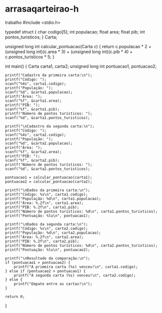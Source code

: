 # arrasaqarteirao-h
trabalho
#include <stdio.h>

typedef struct {
    char codigo[5];
    int populacao;
    float area;
    float pib;
    int pontos_turisticos;
} Carta;

unsigned long int calcular_pontuacao(Carta c) {
    return c.populacao * 2 + (unsigned long int)(c.area * 3) + (unsigned long int)(c.pib * 4) + c.pontos_turisticos * 5;
}

int main() {
    Carta carta1, carta2;
    unsigned long int pontuacao1, pontuacao2;

    printf("Cadastro da primeira carta:\n");
    printf("Código: ");
    scanf("%4s", carta1.codigo);
    printf("População: ");
    scanf("%d", &carta1.populacao);
    printf("Área: ");
    scanf("%f", &carta1.area);
    printf("PIB: ");
    scanf("%f", &carta1.pib);
    printf("Número de pontos turísticos: ");
    scanf("%d", &carta1.pontos_turisticos);

    printf("\nCadastro da segunda carta:\n");
    printf("Código: ");
    scanf("%4s", carta2.codigo);
    printf("População: ");
    scanf("%d", &carta2.populacao);
    printf("Área: ");
    scanf("%f", &carta2.area);
    printf("PIB: ");
    scanf("%f", &carta2.pib);
    printf("Número de pontos turísticos: ");
    scanf("%d", &carta2.pontos_turisticos);

    pontuacao1 = calcular_pontuacao(carta1);
    pontuacao2 = calcular_pontuacao(carta2);

    printf("\nDados da primeira carta:\n");
    printf("Código: %s\n", carta1.codigo);
    printf("População: %d\n", carta1.populacao);
    printf("Área: %.2f\n", carta1.area);
    printf("PIB: %.2f\n", carta1.pib);
    printf("Número de pontos turísticos: %d\n", carta1.pontos_turisticos);
    printf("Pontuação: %lu\n", pontuacao1);

    printf("\nDados da segunda carta:\n");
    printf("Código: %s\n", carta2.codigo);
    printf("População: %d\n", carta2.populacao);
    printf("Área: %.2f\n", carta2.area);
    printf("PIB: %.2f\n", carta2.pib);
    printf("Número de pontos turísticos: %d\n", carta2.pontos_turisticos);
    printf("Pontuação: %lu\n", pontuacao2);

    printf("\nResultado da comparação:\n");
    if (pontuacao1 > pontuacao2) {
        printf("A primeira carta (%s) venceu!\n", carta1.codigo);
    } else if (pontuacao2 > pontuacao1) {
        printf("A segunda carta (%s) venceu!\n", carta2.codigo);
    } else {
        printf("Empate entre as cartas!\n");
    }

    return 0;
}
